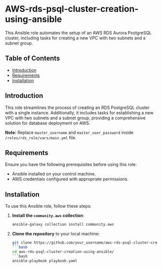 # AWS-rds-psql-cluster-creation-using-ansible

This Ansible role automates the setup of an AWS RDS Aurora PostgreSQL cluster, including tasks for creating a new VPC with two subnets and a subnet group.

## Table of Contents

- [Introduction](#introduction)
- [Requirements](#requirements)
- [Installation](#installation)

## Introduction

This role streamlines the process of creating an RDS PostgreSQL cluster with a single instance. Additionally, it includes tasks for establishing a new VPC with two subnets and a subnet group, providing a comprehensive solution for database deployment on AWS.

**Note:** Replace `master_username` and `master_user_password` inside `/roles/rds_role/vars/main.yml` file.

## Requirements

Ensure you have the following prerequisites before using this role:
- Ansible installed on your control machine.
- AWS credentials configured with appropriate permissions.

## Installation

To use this Ansible role, follow these steps:
1. **Install the `community.aws` collection**:
   ```bash
   ansible-galaxy collection install community.aws

2. **Clone the repository** to your local machine:

   ```bash
   git clone https://github.com/your_username/aws-rds-psql-cluster-creation-using-ansible.git
   ```bash
   cd aws-rds-psql-cluster-creation-using-ansible/
   ```bash
   ansible-playbook playbook.yaml

